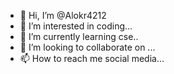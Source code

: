 - 👋 Hi, I’m @Alokr4212
- 👀 I’m interested in coding...
- 🌱 I’m currently learning cse..
- 💞️ I’m looking to collaborate on ...
- 📫 How to reach me social media... 

<!---
Alokr4212/Alokr4212 is a ✨ special ✨ repository because its `README.md` (this file) appears on your GitHub profile.
You can click the Preview link to take a look at your changes.
--->
